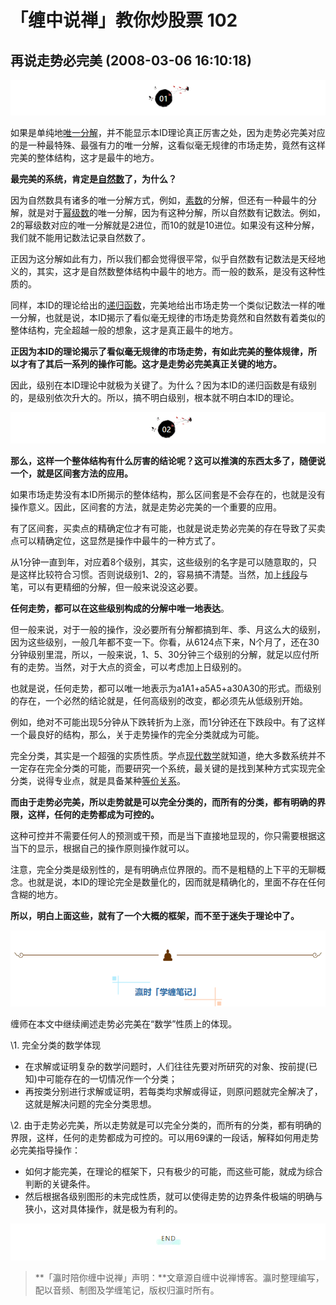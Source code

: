 # 「缠中说禅」教你炒股票 102

## **再说走势必完美 (2008-03-06 16:10:18)**

![img](102-%E5%86%8D%E8%AF%B4%E8%B5%B0%E5%8A%BF%E5%BF%85%E5%AE%8C%E7%BE%8E.assets/v2-07bba48613b4ea324e195ad2dfbdfa6c_r.jpg)

如果是单纯地[唯一分解](https://www.zhihu.com/search?q=唯一分解&search_source=Entity&hybrid_search_source=Entity&hybrid_search_extra={"sourceType"%3A"article"%2C"sourceId"%3A341316330})，并不能显示本ID理论真正厉害之处，因为走势必完美对应的是一种最特殊、最强有力的唯一分解，这看似毫无规律的市场走势，竟然有这样完美的整体结构，这才是最牛的地方。

**最完美的系统，肯定是[自然数](https://www.zhihu.com/search?q=自然数&search_source=Entity&hybrid_search_source=Entity&hybrid_search_extra={"sourceType"%3A"article"%2C"sourceId"%3A341316330})了，为什么？**

因为自然数具有诸多的唯一分解方式，例如，[素数](https://www.zhihu.com/search?q=素数&search_source=Entity&hybrid_search_source=Entity&hybrid_search_extra={"sourceType"%3A"article"%2C"sourceId"%3A341316330})的分解，但还有一种最牛的分解，就是对于[幂级数](https://www.zhihu.com/search?q=幂级数&search_source=Entity&hybrid_search_source=Entity&hybrid_search_extra={"sourceType"%3A"article"%2C"sourceId"%3A341316330})的唯一分解，因为有这种分解，所以自然数有记数法。例如，2的幂级数对应的唯一分解就是2进位，而10的就是10进位。如果没有这种分解，我们就不能用记数法记录自然数了。

正因为这分解如此有力，所以我们都会觉得很平常，似乎自然数有记数法是天经地义的，其实，这才是自然数整体结构中最牛的地方。而一般的数系，是没有这种性质的。

同样，本ID的理论给出的[递归函数](https://www.zhihu.com/search?q=递归函数&search_source=Entity&hybrid_search_source=Entity&hybrid_search_extra={"sourceType"%3A"article"%2C"sourceId"%3A341316330})，完美地给出市场走势一个类似记数法一样的唯一分解，也就是说，本ID揭示了看似毫无规律的市场走势竟然和自然数有着类似的整体结构，完全超越一般的想象，这才是真正最牛的地方。

**正因为本ID的理论揭示了看似毫无规律的市场走势，有如此完美的整体规律，所以才有了其后一系列的操作可能。这才是走势必完美真正关键的地方。**

因此，级别在本ID理论中就极为关键了。为什么？因为本ID的递归函数是有级别的，是级别依次升大的。所以，搞不明白级别，根本就不明白本ID的理论。

![img](102-%E5%86%8D%E8%AF%B4%E8%B5%B0%E5%8A%BF%E5%BF%85%E5%AE%8C%E7%BE%8E.assets/v2-61c9a11291b4daf851c88df8a0f590d9_r.jpg)

**那么，这样一个整体结构有什么厉害的结论呢？这可以推演的东西太多了，随便说一个，就是区间套方法的应用。**

如果市场走势没有本ID所揭示的整体结构，那么区间套是不会存在的，也就是没有操作意义。因此，区间套的方法，就是走势必完美的一个重要的应用。

有了区间套，买卖点的精确定位才有可能，也就是说走势必完美的存在导致了买卖点可以精确定位，这显然是操作中最牛的一种方式了。

从1分钟一直到年，对应着8个级别，其实，这些级别的名字是可以随意取的，只是这样比较符合习惯。否则说级别1、2的，容易搞不清楚。当然，加上[线段](https://www.zhihu.com/search?q=线段&search_source=Entity&hybrid_search_source=Entity&hybrid_search_extra={"sourceType"%3A"article"%2C"sourceId"%3A341316330})与笔，可以有更精细的分解，但一般来说没这必要。

**任何走势，都可以在这些级别构成的分解中唯一地表达**。

但一般来说，对于一般的操作，没必要所有分解都搞到年、季、月这么大的级别，因为这些级别，一般几年都不变一下。你看，从6124点下来，N个月了，还在30分钟级别里混，所以，一般来说，1、5、30分钟三个级别的分解，就足以应付所有的走势。当然，对于大点的资金，可以考虑加上日级别的。

也就是说，任何走势，都可以唯一地表示为a1A1+a5A5+a30A30的形式。而级别的存在，一个必然的结论就是，任何高级别的改变，都必须先从低级别开始。

例如，绝对不可能出现5分钟从下跌转折为上涨，而1分钟还在下跌段中。有了这样一个最良好的结构，那么，关于走势操作的完全分类就成为可能。

完全分类，其实是一个超强的实质性质。学点[现代数学](https://www.zhihu.com/search?q=现代数学&search_source=Entity&hybrid_search_source=Entity&hybrid_search_extra={"sourceType"%3A"article"%2C"sourceId"%3A341316330})就知道，绝大多数系统并不一定存在完全分类的可能，而要研究一个系统，最关键的是找到某种方式实现完全分类，说得专业点，就是具备某种[等价关系](https://www.zhihu.com/search?q=等价关系&search_source=Entity&hybrid_search_source=Entity&hybrid_search_extra={"sourceType"%3A"article"%2C"sourceId"%3A341316330})。

**而由于走势必完美，所以走势就是可以完全分类的，而所有的分类，都有明确的界限，这样，任何的走势都成为可控的。**

这种可控并不需要任何人的预测或干预，而是当下直接地显现的，你只需要根据这当下的显示，根据自己的操作原则操作就可以。

注意，完全分类是级别性的，是有明确点位界限的。而不是粗糙的上下平的无聊概念。也就是说，本ID的理论完全是数量化的，因而就是精确化的，里面不存在任何含糊的地方。

**所以，明白上面这些，就有了一个大概的框架，而不至于迷失于理论中了。**

![img](102-%E5%86%8D%E8%AF%B4%E8%B5%B0%E5%8A%BF%E5%BF%85%E5%AE%8C%E7%BE%8E.assets/v2-bb478b45b2c4641c6afde5a0b2d6c851_r.jpg)

缠师在本文中继续阐述走势必完美在“数学”性质上的体现。

\1. 完全分类的数学体现

- 在求解或证明复杂的数学问题时，人们往往先要对所研究的对象、按前提(已知)中可能存在的一切情况作一个分类；
- 再按类分别进行求解或证明，若每类均求解或得证，则原问题就完全解决了，这就是解决问题的完全分类思想。

\2. 由于走势必完美，所以走势就是可以完全分类的，而所有的分类，都有明确的界限，这样，任何的走势都成为可控的。可以用69课的一段话，解释如何用走势必完美指导操作：

- 如何才能完美，在理论的框架下，只有极少的可能，而这些可能，就成为综合判断的关键条件。
- 然后根据各级别图形的未完成性质，就可以使得走势的边界条件极端的明确与狭小，这对具体操作，就是极为有利的。

![img](102-%E5%86%8D%E8%AF%B4%E8%B5%B0%E5%8A%BF%E5%BF%85%E5%AE%8C%E7%BE%8E.assets/v2-baf883f1aa4b08e79382bdbf367073f7_r.jpg)

> **「瀛时陪你缠中说禅」声明：**文章源自缠中说禅博客。瀛时整理编写，配以音频、制图及学缠笔记，版权归瀛时所有。